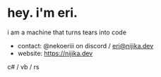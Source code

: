 # hey. i'm eri.

i am a machine that turns tears into code

- contact: @nekoeriii on discord / eri@nijika.dev
- website: https://nijika.dev

c# / vb / rs
<!---
Noxyntious/Noxyntious is a ✨ special ✨ repository because its `README.md` (this file) appears on your GitHub profile.
You can click the Preview link to take a look at your changes.
--->
